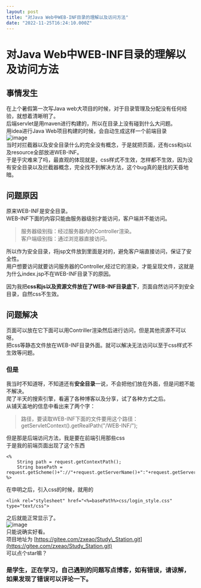 ```yaml
---
layout: post
title: "对Java Web中WEB-INF目录的理解以及访问方法"
date: "2022-11-25T16:24:10.000Z"
---
```

对Java Web中WEB-INF目录的理解以及访问方法
============================

事情发生
----

在上个暑假第一次写Java web大项目的时候，对于目录管理及分配没有任何经验，就想着清晰明了。  
后端servlet是用maven进行构建的，所以在目录上没有碰到什么大问题。  
用idea进行Java Web项目构建的时候，会自动生成这样一个前端目录  
![image](https://img2022.cnblogs.com/blog/2621218/202211/2621218-20221125200231395-962435660.png)  
当时对拦截器以及安全目录什么的完全没有概念，于是就把页面，还有css和js以及resource全部放进WEB-INF。  
于是乎灾难来了吗，最直观的体现就是，css样式不生效，怎样都不生效，因为没有安全目录以及拦截器概念，完全找不到解决方法，这个bug真的是找的天昏地暗。

问题原因
----

原来WEB-INF是安全目录。  
WEB-INF下面的内容只能由服务器级别才能访问，客户端并不能访问。

> 服务器级别指：经过服务器内的Controller渲染。  
> 客户端级别指：通过浏览器直接访问。

所以作为安全目录，将jsp文件放到里面是对的，避免客户端直接访问，保证了安全性。  
用户想要访问就要访问服务器的Controller,经过它的渲染，才能呈现文件，这就是为什么index.jsp不在WEB-INF目录下的原因。

因为我把**css和js以及资源文件放在了WEB-INF目录底下**，页面自然访问不到安全目录，自然css不生效。

问题解决
----

页面可以放在它下面可以用Contriller渲染然后进行访问，但是其他资源不可以呀。  
把css等静态文件放在WEB-INF目录外面。就可以解决无法访问以至于css样式不生效等问题。

### 但是

我当时不知道呀，不知道还有**安全目录**一说，不会把他们放在外面，但是问题不能不解决。  
爬了半天的搜索引擎，看遍了各种博客以及分享，试了各种方式之后。  
从铺天盖地的信息中看出来了两个字：

> 路径，要读取WEB-INF下面的文件要用这个路径：getServletContext().getRealPath("/WEB-INF/");

但是那是后端访问方法，我是要在前端引用那些css  
于是我的前端页面出现了这个东西

    <%
        String path = request.getContextPath();
        String basePath = request.getScheme()+"://"+request.getServerName()+":"+request.getServerPort()+path+"/";
    %>
    

在申明之后，引入css的时候，就用的

    <link rel="stylesheet" href="<%=basePath%>css/login_style.css" type="text/css">
    

之后就能正常显示了。  
![image](https://img2022.cnblogs.com/blog/2621218/202211/2621218-20221124120528628-127751148.png)  
只能说确实好看。  
项目地址为 [https://gitee.com/zxeao/Study\_Station.git](https://gitee.com/zxeao/Study_Station.git)  
可以点个star嘛？

### 是学生，正在学习，自己遇到的问题写点博客，如有错误，请谅解，如果发现了错误可以评论一下。